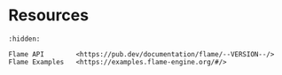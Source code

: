 # Resources

```{toctree}
:hidden:

Flame API        <https://pub.dev/documentation/flame/--VERSION--/>
Flame Examples   <https://examples.flame-engine.org/#/>
```

